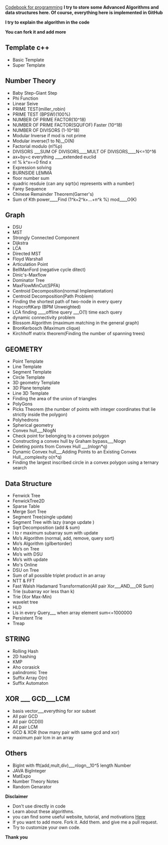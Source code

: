 [Codebook for programming](https://github.com/Foysal87/competitive_programming_codebook)
**I try to store some Advanced Algorithms and data structures here. Of course, everything here is implemented in GitHub**

**I try to explain the algorithm in the code**

**You can fork it and add more**

## Template c++
* Basic Template
* Super Template

## Number Theory
* Baby Step-Giant Step 
* Phi Function
* Linear Seive 
* PRIME TEST(miller_robin) 
* PRIME TEST (BPSW)(100%)
* NUMBER OF PRIME FACTOR(10^18)
* NUMBER OF PRIME FACTOR(SQUFOF)  Faster (10^18)
* NUMBER OF DIVISORS (1-10^18)
* Modular Inverse if mod is not prime
* Modular inverse(1 to N)__O(N)
* Factorial modulo (n!%p) 
* DIVISORS ___SUM OF DIVISORS____MULT OF DIVISORS____N<=10^16 
* ax+by=c everything ____extended euclid 
* n! % k^x==0 find x
* Expression solving
* BURNSIDE LEMMA
* floor number sum
* quadric resduie  (can any sqrt(x) represents with a number)
* Farey Sequence
* Chinese Remainder Theorem(Garner's)
* Sum of Kth power____Find (1^k+2^k+...+n^k %) mod____O(K)



## Graph
* DSU
* MST
* Strongly Connected Component
* Dijkstra
* LCA
* Directed MST 
* Floyd Warshall
* Articulation Point
* BellManFord (negative cycle ditect)
* Dinic's-Maxflow  
* Dominator Tree
* MaxFlowMinCut(SPFA)
* Centroid Decomposition(normal Implementation)
* Centroid Decomposition(Path Problem) 
* Finding the shortest path of two-node in every query
* HopcroftKarp (BPM Unweighted)  
* LCA finding ____offline query ___O(1) time each query 
* dynamic connectivity problem
* Blossom Algorithm (maximum matching in the general graph)
* BronKerbosch (Maximum clique)
* Kirchhoff matrix theorem(Finding the number of spanning trees) 





## GEOMETRY 

* Point Template
* Line Template
* Segment Template
* Circle Template
* 3D geometry Template
* 3D Plane template
* Line 3D Template
* Finding the area of ​​the union of triangles 
* PolyGons
* Picks Theorem  (the number of points with integer coordinates that lie strictly inside the polygon)
* Polyhedrons
* Spherical geometry 
* Convex hull___NlogN
* Check point for belonging to a convex polygon
* Constructing a convex hull by Graham bypass___Nlogn 
* Deleting points from Convex Hull ___(nlogn*q) 
* Dynamic Convex hull___Adding Points to an Existing Convex Hull__complexity o(n*q) 
* Finding the largest inscribed circle in a convex polygon using a ternary search 

## Data Structure

* Fenwick Tree
* FenwickTree2D 
* Sparse Table
* Merge Sort Tree
* Segment Tree(single update)
* Segment Tree with lazy (range update )
* Sqrt Decomposition (add & sum) 
* l to r maximum subarray sum with update
* Mo’s Algorithm (normal, add, remove, query sort)
* Mo’s Algorithm (gilbertorder)
* Mo’s on Tree 
* Mo’s with DSU
* Mo’s with update
* Mo's Online
* DSU on Tree
* Sum of all possible triplet product in an array
* NTT & FFT
* Fast Walsh Hadamard Transformation(All pair Xor___AND___OR Sum)
* Trie (subarray xor less than k) 
* Trie (Xor Max-Min)
* wavelet tree 
* HLD
* Lis in every Query___ when array element sum<=1000000 
* Persistent Trie
* Treap



## STRING
* Rolling Hash
* 2D hashing
* KMP
* Aho corasick 
* palindromic Tree
* Suffix Array O(n)
* Suffix Automaton


## XOR ___ GCD___LCM
* basis vector___everything for xor subset
* All pair GCD
* All pair GCD(II)
* All pair LCM 
* GCD & XOR (how many pair with same gcd and xor)
* maximum pair lcm in an array 


## Others
* BigInt with fft(add,mult,div)___nlogn__10^5 length Number
* JAVA BigInteger
* MatExpo
* Number Theory Notes
* Random Genarator


**Disclaimer**

* Don't use directly in code
* Learn about these algorithms.
* you can find some useful website, tutorial, and motivations [Here](https://github.com/ShahjalalShohag/How-To-Practice)
* If you want to add more. Fork it. Add them. and give me a pull request.
* Try to customize your own code.

**Thank you**

